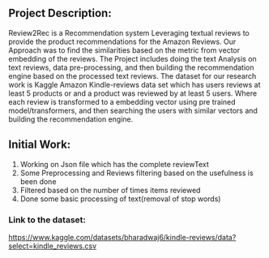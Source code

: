## Project Description: 
Review2Rec is a Recommendation system Leveraging textual reviews to provide the product recommendations for the Amazon Reviews. Our Approach was to find the similarities based on the metric from vector embedding of the reviews. The Project includes doing the text Analysis on text reviews, data pre-processing, and then building the recommendation engine based on the processed text reviews. 
The dataset for our research work is Kaggle Amazon Kindle-reviews data set which has users reviews at least 5 products or and a product was reviewed by at least 5 users. Where each review is transformed to a embedding vector using pre trained model/transformers, and then searching the users with similar vectors and building the recommendation engine.


## Initial Work:
1. Working on Json file which has the complete reviewText
2. Some Preprocessing and Reviews filtering based on the usefulness is been done
3. Filtered based on the number of times items reviewed
4. Done some basic processing of text(removal of stop words)

### Link to the dataset:
https://www.kaggle.com/datasets/bharadwaj6/kindle-reviews/data?select=kindle_reviews.csv

